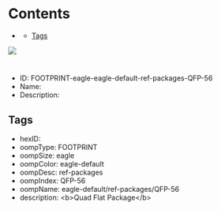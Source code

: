 



Contents
========

* [](#)
	* [Tags](#tags)
  
![][im]
# 

- ID: FOOTPRINT-eagle-eagle-default-ref-packages-QFP-56
- Name: 
- Description: 

## Tags

- hexID: 
- oompType: FOOTPRINT
- oompSize: eagle
- oompColor: eagle-default
- oompDesc: ref-packages
- oompIndex: QFP-56
- oompName: eagle-default/ref-packages/QFP-56
- description: &lt;b&gt;Quad Flat Package&lt;/b&gt;



[im]: image.png
